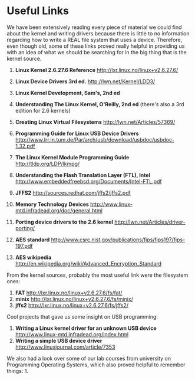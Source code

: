 # Useful Links #

We have been extensively reading every piece of material we could find about the kernel and writing drivers because there is little to no information regarding how to write a REAL file system that uses a device. Therefore, even though old, some of these links proved really helpful in providing us with an idea of what we should be searching for in the big thing that is the kernel source.

  1. **Linux Kernel 2.6.27.6 Reference** http://lxr.linux.no/linux+v2.6.27.6/
  1. **Linux Device Drivers 3rd ed.** http://lwn.net/Kernel/LDD3/
  1. **Linux Kernel Development, Sam's, 2nd ed**
  1. **Understanding The Linux Kernel, O'Reilly, 2nd ed** (there's also a 3rd edition for 2.6 kernels)
  1. **Creating Linux Virtual Filesystems** http://lwn.net/Articles/57369/
  1. **Programming Guide for Linux USB Device Drivers** http://www.lrr.in.tum.de/Par/arch/usb/download/usbdoc/usbdoc-1.32.pdf
  1. **The Linux Kernel Module Programming Guide** http://tldp.org/LDP/lkmpg/
  1. **Understanding the Flash Translation Layer (FTL), Intel** http://www.embeddedfreebsd.org/Documents/Intel-FTL.pdf
  1. **JFFS2** http://sources.redhat.com/jffs2/jffs2.pdf
  1. **Memory Technology Devices** http://www.linux-mtd.infradead.org/doc/general.html
  1. **Porting device drivers to the 2.6 kernel** http://lwn.net/Articles/driver-porting/

  1. **AES standard** http://www.csrc.nist.gov/publications/fips/fips197/fips-197.pdf
  1. **AES wikipedia** http://en.wikipedia.org/wiki/Advanced_Encryption_Standard

From the kernel sources, probably the most useful link were the filesystem ones:
  1. **FAT** http://lxr.linux.no/linux+v2.6.27.6/fs/fat/
  1. **minix** http://lxr.linux.no/linux+v2.6.27.6/fs/minix/
  1. **jffs2** http://lxr.linux.no/linux+v2.6.27.6/fs/jffs2/

Cool projects that gave us some insight on USB programming:
  1. **Writing a Linux kernel driver for an unknown USB device** http://www.linux-mtd.infradead.org/index.html
  1. **Writing a simple USB device driver** http://www.linuxjournal.com/article/7353

We also had a look over some of our lab courses from university on Programming Operating Systems, which also proved helpful to remember things:
  1. 